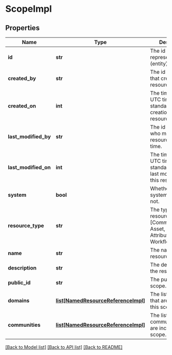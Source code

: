 # ScopeImpl

## Properties
Name | Type | Description | Notes
------------ | ------------- | ------------- | -------------
**id** | **str** | The id of the represented object (entity). | 
**created_by** | **str** | The id of the user that created this resource. | [optional] 
**created_on** | **int** | The timestamp (in UTC time standard) of the creation of this resource. | [optional] 
**last_modified_by** | **str** | The id of the user who modified this resource the last time. | [optional] 
**last_modified_on** | **int** | The timestamp (in UTC time standard) of the last modification of this resource. | [optional] 
**system** | **bool** | Whether this is a system resource or not. | [optional] 
**resource_type** | **str** | The type of this resource, i.e. [Community, Asset, Domain, Attribute, Relation, WorkflowInstance]. | 
**name** | **str** | The name of the resource. | [optional] 
**description** | **str** | The description of the resource. | [optional] 
**public_id** | **str** | The public id of the scope. | [optional] 
**domains** | [**list[NamedResourceReferenceImpl]**](NamedResourceReferenceImpl.md) | The list of domains that are included in this scope. | [optional] 
**communities** | [**list[NamedResourceReferenceImpl]**](NamedResourceReferenceImpl.md) | The list of communities that are included in this scope. | [optional] 

[[Back to Model list]](../README.md#documentation-for-models) [[Back to API list]](../README.md#documentation-for-api-endpoints) [[Back to README]](../README.md)

